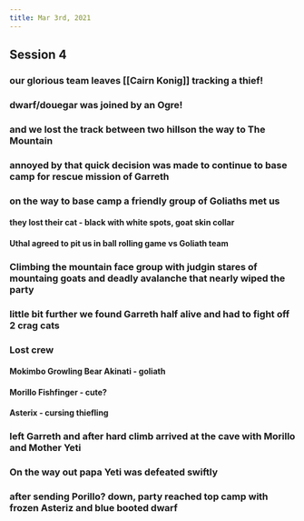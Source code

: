 ```yaml
---
title: Mar 3rd, 2021
---
```


## Session 4
### our glorious team leaves [[Cairn Konig]] tracking a thief!
### dwarf/douegar was joined by an Ogre!
### and we lost the track between two hillson the way to The Mountain
### annoyed by that quick decision was made to continue to base camp for rescue mission of Garreth
### on the way to base camp a friendly group of Goliaths met us
#### they lost their cat - black with white spots, goat skin collar
#### Uthal agreed to pit us in ball rolling game vs Goliath team
### Climbing the mountain face group with judgin stares of mountaing goats and deadly avalanche that nearly wiped the party
### little bit further we found Garreth half alive and had to fight off 2 crag cats
### Lost crew
#### Mokimbo Growling Bear Akinati - goliath
#### Morillo Fishfinger - cute?
#### Asterix - cursing thiefling
### left Garreth and after hard climb arrived at the cave with Morillo and Mother Yeti
### On the way out papa Yeti was defeated swiftly
### after sending Porillo? down, party reached top camp with frozen Asteriz and blue booted dwarf
